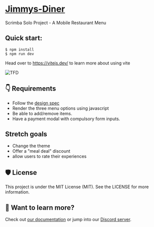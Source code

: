 # [Jimmys-Diner](https://celebrated-diner.netlify.app/)
Scrimba Solo Project - A Mobile Restaurant Menu

## Quick start:

```
$ npm install
$ npm run dev
````

Head over to https://vitejs.dev/ to learn more about using vite

![TFD](https://github.com/JavascriptDon/Jimmys-Diner/assets/101202952/76ed1da4-2739-4a4a-a23b-3272a15923d1)



## 👇 Requirements

- Follow the [design spec](https://www.figma.com/file/Hdgwo69Dym9vVsxbuPbl0h/Mobile-Restaurant-Menu?node-id=0%3A1&mode=dev)
- Render the three menu options using javascript
- Be able to add/remove items.
- Have a payment modal with compulsory form inputs. 

## Stretch goals

- Change the theme
- Offer a "meal deal" discount
- allow users to rate their experiences

## 🛡️ License

This project is under the MIT License (MIT). See the LICENSE for more information.

## 👀 Want to learn more?

Check out [our documentation](https://docs.astro.build) or jump into our [Discord server](https://astro.build/chat).

